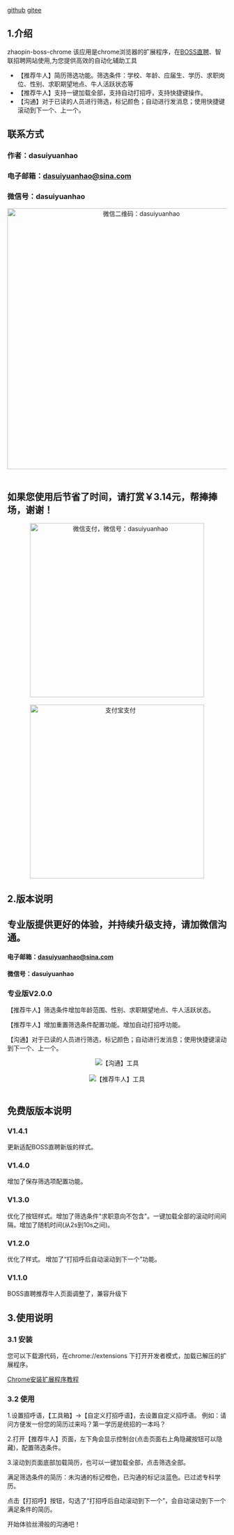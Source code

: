 [github](https://github.com/dasuiyuanhao/zhaopin-boss-chrome)
[gitee](https://gitee.com/lizhilaile/zhaopin-boss-chrome)
 
## 1.介绍
zhaopin-boss-chrome 该应用是chrome浏览器的扩展程序，在[BOSS直聘](https://www.zhipin.com)、智联招聘网站使用,为您提供高效的自动化辅助工具

* 【推荐牛人】简历筛选功能。筛选条件：学校、年龄、应届生、学历、求职岗位、性别、求职期望地点、牛人活跃状态等
* 【推荐牛人】支持一键加载全部，支持自动打招呼，支持快捷键操作。
* 【沟通】对于已读的人员进行筛选，标记颜色；自动进行发消息；使用快捷键滚动到下一个、上一个。

## 联系方式
### 作者：dasuiyuanhao

### 电子邮箱：dasuiyuanhao@sina.com

### 微信号：dasuiyuanhao
<div  align="center"> 
<img src="https://gitee.com/lizhilaile/blog/raw/master/images/weixin_dasuiyuanhao_800.jpg" width = "600" alt="微信二维码：dasuiyuanhao" align="center" />
</div>
</br>

## 如果您使用后节省了时间，请打赏￥3.14元，帮捧捧场，谢谢！
<div  align="center"> 
<img src="https://gitee.com/lizhilaile/blog/raw/master/images/wodeweixinshoukuanma.png" width = "400" height = "400" alt="微信支付，微信号：dasuiyuanhao" align="center" />
</div>
</br>
<div  align="center"> 
<img src="https://gitee.com/lizhilaile/blog/raw/master/images/wodezhifubaoshoukuanma.png" width = "400" height = "400" alt="支付宝支付" align="center" />
</div>

## 2.版本说明
## 专业版提供更好的体验，并持续升级支持，请加微信沟通。
#### 电子邮箱：dasuiyuanhao@sina.com
#### 微信号：dasuiyuanhao

### 专业版V2.0.0
【推荐牛人】筛选条件增加年龄范围、性别、求职期望地点、牛人活跃状态。

【推荐牛人】增加重置筛选条件配置功能。增加自动打招呼功能。

【沟通】对于已读的人员进行筛选，标记颜色；自动进行发消息；使用快捷键滚动到下一个、上一个。
</br>
<div  align="center"> 
  <img src="https://gitee.com/lizhilaile/zhaopin-boss-chrome/raw/master/img/%E6%B2%9F%E9%80%9A%E9%A1%B5%E9%9D%A2.png"  alt="【沟通】工具" align="center" /> 
</div>
</br>
<div  align="center"> 
  <img src="https://gitee.com/lizhilaile/zhaopin-boss-chrome/raw/master/img/%E6%8E%A8%E8%8D%90%E7%89%9B%E4%BA%BA.png"  alt="【推荐牛人】工具" align="center" /> 
</div>
</br>
    
## 免费版版本说明


### V1.4.1
更新适配BOSS直聘新版的样式。

### V1.4.0
增加了保存筛选项配置功能。

### V1.3.0
优化了按钮样式。增加了筛选条件"求职意向不包含"。一键加载全部的滚动时间间隔，增加了随机时间(从2s到10s之间)。

### V1.2.0
优化了样式。
增加了“打招呼后自动滚动到下一个”功能。

### V1.1.0
BOSS直聘推荐牛人页面调整了，兼容升级下

## 3.使用说明

### 3.1 安装
  您可以下载源代码，在chrome://extensions 下打开开发者模式，加载已解压的扩展程序。

  [Chrome安装扩展程序教程](https://jingyan.baidu.com/article/148a19216b72900c70c3b176.html)
### 3.2 使用
  1.设置招呼语，【工具箱】->【自定义打招呼语】，去设置自定义招呼语。
  例如：请问方便发一份您的简历过来吗？第一学历是统招的一本吗？

  2.打开【推荐牛人】页面，左下角会显示控制台(点击页面右上角隐藏按钮可以隐藏)，配置筛选条件。

  3.滚动到页面底部加载简历，也可以一键加载全部，点击筛选全部。
  
  满足筛选条件的简历：未沟通的标记橙色，已沟通的标记淡蓝色。已过滤专科学历。

  点击【打招呼】按钮，勾选了“打招呼后自动滚动到下一个”，会自动滚动到下一个满足条件的简历。

  开始体验丝滑般的沟通吧！ 
